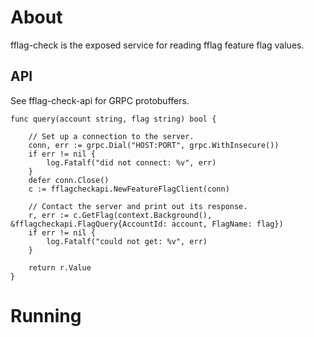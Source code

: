 About
===
fflag-check is the exposed service for reading fflag feature flag values.

API
---
See fflag-check-api for GRPC protobuffers.

    func query(account string, flag string) bool {
     
        // Set up a connection to the server.
        conn, err := grpc.Dial("HOST:PORT", grpc.WithInsecure())
        if err != nil {
            log.Fatalf("did not connect: %v", err)
        }
        defer conn.Close()
        c := fflagcheckapi.NewFeatureFlagClient(conn)
     
        // Contact the server and print out its response.
        r, err := c.GetFlag(context.Background(), &fflagcheckapi.FlagQuery{AccountId: account, FlagName: flag})
        if err != nil {
            log.Fatalf("could not get: %v", err)
        }
     
        return r.Value
    }


Running
===

